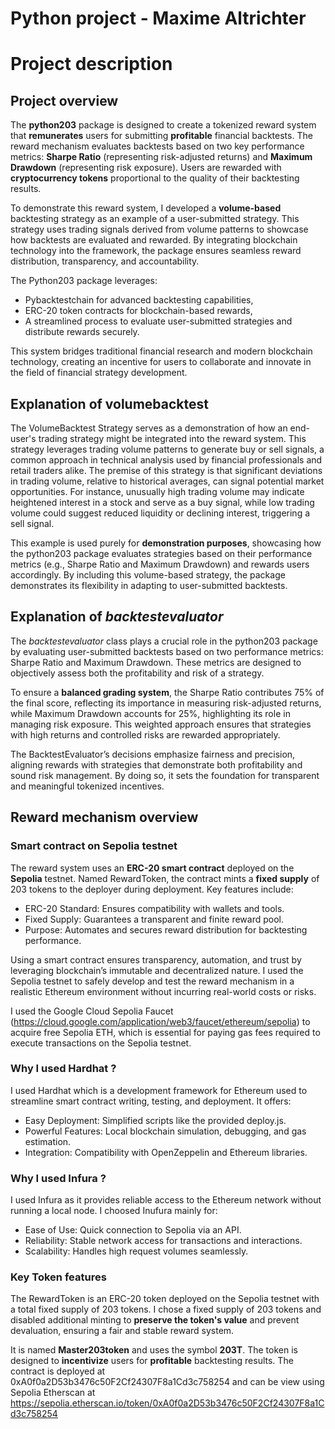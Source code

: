 # Python project - Maxime Altrichter

# Project description 

## Project overview
The **python203** package is designed to create a tokenized reward system that **remunerates** users for submitting **profitable** financial backtests. The reward mechanism evaluates backtests based on two key performance metrics: **Sharpe Ratio** (representing risk-adjusted returns) and **Maximum Drawdown** (representing risk exposure). Users are rewarded with **cryptocurrency tokens** proportional to the quality of their backtesting results.

To demonstrate this reward system, I developed a **volume-based** backtesting strategy as an example of a user-submitted strategy. This strategy uses trading signals derived from volume patterns to showcase how backtests are evaluated and rewarded. By integrating blockchain technology into the framework, the package ensures seamless reward distribution, transparency, and accountability.

The Python203 package leverages:

- Pybacktestchain for advanced backtesting capabilities,
- ERC-20 token contracts for blockchain-based rewards,
- A streamlined process to evaluate user-submitted strategies and distribute rewards securely.

This system bridges traditional financial research and modern blockchain technology, creating an incentive for users to collaborate and innovate in the field of financial strategy development.

## Explanation of volumebacktest
The VolumeBacktest Strategy serves as a demonstration of how an end-user's trading strategy might be integrated into the reward system. This strategy leverages trading volume patterns to generate buy or sell signals, a common approach in technical analysis used by financial professionals and retail traders alike. The premise of this strategy is that significant deviations in trading volume, relative to historical averages, can signal potential market opportunities. For instance, unusually high trading volume may indicate heightened interest in a stock and serve as a buy signal, while low trading volume could suggest reduced liquidity or declining interest, triggering a sell signal.

This example is used purely for **demonstration purposes**, showcasing how the python203 package evaluates strategies based on their performance metrics (e.g., Sharpe Ratio and Maximum Drawdown) and rewards users accordingly. By including this volume-based strategy, the package demonstrates its flexibility in adapting to user-submitted backtests.

## Explanation of *backtestevaluator*
The *backtestevaluator* class plays a crucial role in the python203 package by evaluating user-submitted backtests based on two performance metrics: Sharpe Ratio and Maximum Drawdown. These metrics are designed to objectively assess both the profitability and risk of a strategy.

To ensure a **balanced grading system**, the Sharpe Ratio contributes 75% of the final score, reflecting its importance in measuring risk-adjusted returns, while Maximum Drawdown accounts for 25%, highlighting its role in managing risk exposure. This weighted approach ensures that strategies with high returns and controlled risks are rewarded appropriately.

The BacktestEvaluator’s decisions emphasize fairness and precision, aligning rewards with strategies that demonstrate both profitability and sound risk management. By doing so, it sets the foundation for transparent and meaningful tokenized incentives.

## Reward mechanism overview
### Smart contract on Sepolia testnet
The reward system uses an **ERC-20 smart contract** deployed on the **Sepolia** testnet. Named RewardToken, the contract mints a **fixed supply** of 203 tokens to the deployer during deployment. Key features include:
- ERC-20 Standard: Ensures compatibility with wallets and tools.
- Fixed Supply: Guarantees a transparent and finite reward pool.
- Purpose: Automates and secures reward distribution for backtesting performance.

Using a smart contract ensures transparency, automation, and trust by leveraging blockchain’s immutable and decentralized nature. 
I used the Sepolia testnet to safely develop and test the reward mechanism in a realistic Ethereum environment without incurring real-world costs or risks.

I used the Google Cloud Sepolia Faucet (https://cloud.google.com/application/web3/faucet/ethereum/sepolia) to acquire free Sepolia ETH, which is essential for paying gas fees required to execute transactions on the Sepolia testnet.

### Why I used Hardhat ? 
I used Hardhat which is a development framework for Ethereum used to streamline smart contract writing, testing, and deployment. 
It offers:
- Easy Deployment: Simplified scripts like the provided deploy.js.
- Powerful Features: Local blockchain simulation, debugging, and gas estimation.
- Integration: Compatibility with OpenZeppelin and Ethereum libraries.

### Why I used Infura ?
I used Infura as it provides reliable access to the Ethereum network without running a local node. 
I choosed Inufura mainly for:
- Ease of Use: Quick connection to Sepolia via an API.
- Reliability: Stable network access for transactions and interactions.
- Scalability: Handles high request volumes seamlessly.

### Key Token features
The RewardToken is an ERC-20 token deployed on the Sepolia testnet with a total fixed supply of 203 tokens. I chose a fixed supply of 203 tokens and disabled additional minting to **preserve the token's value** and prevent devaluation, ensuring a fair and stable reward system.

It is named **Master203token** and uses the symbol **203T**. The token is designed to **incentivize** users for **profitable** backtesting results. The contract is deployed at 0xA0f0a2D53b3476c50F2Cf24307F8a1Cd3c758254 and can be view using Sepolia Etherscan at https://sepolia.etherscan.io/token/0xA0f0a2D53b3476c50F2Cf24307F8a1Cd3c758254
